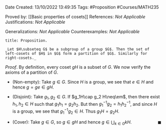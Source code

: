 <div class="topSpace"></div>

Date Created: 13/10/2022 13:49:35
Tags: #Proposition #Courses/MATH235

Proved by: [[Basic properties of cosets]]
References: _Not Applicable_
Justifications: _Not Applicable_

Generalizations: _Not Applicable_
Counterexamples: _Not Applicable_

``` ad-Proposition
title: Proposition.

_Let $H\subseteq G$ be a subgroup of a group $G$. Then the set of left-cosets of $H$ in $G$ form a partition of $G$. Similarly for right-cosets._

```

_Proof_. By definition, every coset $gH$ is a subset of $G$. We now verify the axioms of a partition of $G$.
* (Non-empty): Take $g\in G$. Since $H$ is a group, we see that $e\in H$ and hence $g=ge\in gH$.

* (Disjoint): Take $g_1,g_2\in G$. If $g_1H\cap g_2 H\neq\em$, then there exist $h_1,h_2\in H$ such that $g_1h_1=g_2h_2$. But then $g_1^{-1}g_2=h_1h_2^{-1}$, and since $H$ is a group, we see that $g_1^{-1}g_2\in H$. Thus $g_1H=g_2H$.
* (Cover): Take $g\in G$, so $g\in gH$ and hence $g\in\bigcup_{k\in G}kH$.<span style="float:right;">$\blacksquare$</span>
